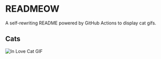# READMEOW

A self-rewriting README powered by GitHub Actions to display cat gifs.

## Cats

![In Love Cat GIF](https://media2.giphy.com/media/v1.Y2lkPTlhY2QwMmRhMHAwbXB0MHkxNzE3M2pkaHJta21hdTV1YjVyeG16c2ZqMmx3dXZrYSZlcD12MV9naWZzX3NlYXJjaCZjdD1n/MDJ9IbxxvDUQM/200.gif)
